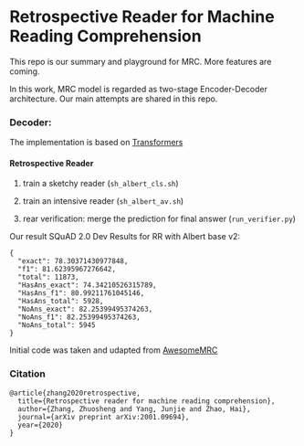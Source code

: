 # Retrospective Reader for Machine Reading Comprehension

This repo is our summary and playground for MRC.  More features are coming.

In this work, MRC model is regarded as two-stage Encoder-Decoder architecture. Our main attempts are shared in this repo. 


### Decoder:

The implementation is based on [Transformers](https://github.com/huggingface/transformers) 

#### Retrospective Reader

1) train a sketchy reader (`sh_albert_cls.sh`)

2) train an intensive reader (`sh_albert_av.sh`)

3) rear verification: merge the prediction for final answer (`run_verifier.py`)

Our result SQuAD 2.0 Dev Results for RR with Albert base v2:	

```
{
  "exact": 78.30371430977848,
  "f1": 81.62395967276642,
  "total": 11873,
  "HasAns_exact": 74.34210526315789,
  "HasAns_f1": 80.99211761045146,
  "HasAns_total": 5928,
  "NoAns_exact": 82.25399495374263,
  "NoAns_f1": 82.25399495374263,
  "NoAns_total": 5945
}
```

Initial code was taken and udapted from [AwesomeMRC](https://github.com/cooelf/AwesomeMRC) 
### Citation

```
@article{zhang2020retrospective,
  title={Retrospective reader for machine reading comprehension},
  author={Zhang, Zhuosheng and Yang, Junjie and Zhao, Hai},
  journal={arXiv preprint arXiv:2001.09694},
  year={2020}
}
```


